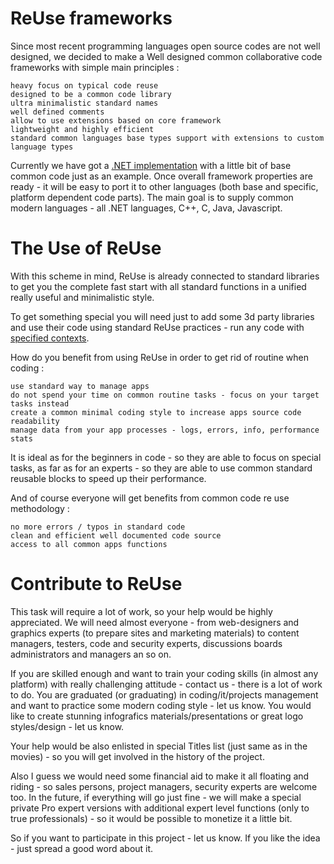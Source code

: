 # ReUse frameworks
Since most recent programming languages open source codes are not well designed, we decided to make a Well designed common collaborative code frameworks with simple main principles :

    heavy focus on typical code reuse
    designed to be a common code library
    ultra minimalistic standard names
    well defined comments
    allow to use extensions based on core framework
    lightweight and highly efficient
    standard common languages base types support with extensions to custom language types

Currently we have got a [.NET implementation](https://solutionsmanagerit.github.io/ReUse_Net/) with a little bit of base common code just as an example.
Once overall framework properties are ready - it will be easy to port it to other languages (both base and specific, platform dependent code parts).
The main goal is to supply common modern languages - all .NET languages, C++, C, Java, Javascript.

# The Use of ReUse

With this scheme in mind, ReUse is already connected to standard libraries to get you the complete fast start with all standard functions in a unified really useful and minimalistic style.

To get something special you will need just to add some 3d party libraries and use their code using standard ReUse practices - run any code with [specified contexts](https://portal.pizza-soft.ru/index.php/en/8-reuse/4-reuse-common).

How do you benefit from using ReUse in order to get rid of routine when coding :

    use standard way to manage apps
    do not spend your time on common routine tasks - focus on your target tasks instead
    create a common minimal coding style to increase apps source code readability
    manage data from your app processes - logs, errors, info, performance stats
 

It is ideal as for the beginners in code - so they are able to focus on special tasks, as far as for an experts - so they are able to use common standard reusable blocks to speed up their performance.

And of course everyone will get benefits from common code re use methodology :

    no more errors / typos in standard code
    clean and efficient well documented code source
    access to all common apps functions


# Contribute to ReUse

This task will require a lot of work, so your help would be highly appreciated.
We will need almost everyone - from web-designers and graphics experts (to prepare sites and marketing materials) to content managers, testers, code and security experts, discussions boards administrators and managers an so on.

If you are skilled enough and want to train your coding skills (in almost any platform) with really challenging attitude - contact us - there is a lot of work to do.
You are graduated (or graduating) in coding/it/projects management and want to practice some modern coding style - let us know.
You would like to create stunning infografics materials/presentations or great logo styles/design - let us know. 

Your help would be also enlisted in special Titles list (just same as in the movies) - so you will get involved in the history of the project.

Also I guess we would need some financial aid to make it all floating and riding - so sales persons, project managers, security experts are welcome too.
In the future, if everything will go just fine - we will make a special private Pro expert versions with additional expert level functions (only to true professionals) - so it would be possible to monetize it a little bit.

So if you want to participate in this project - let us know.
If you like the idea - just spread a good word about it.
